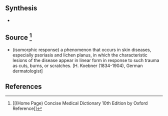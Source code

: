 ## Synthesis
- 
## Source [^1]
- (isomorphic response) a phenomenon that occurs in skin diseases, especially psoriasis and lichen planus, in which the characteristic lesions of the disease appear in linear form in response to such trauma as cuts, burns, or scratches. \[H. Koebner (1834-1904), German dermatologist]
## References

[^1]: [[(Home Page) Concise Medical Dictionary 10th Edition by Oxford Reference]]